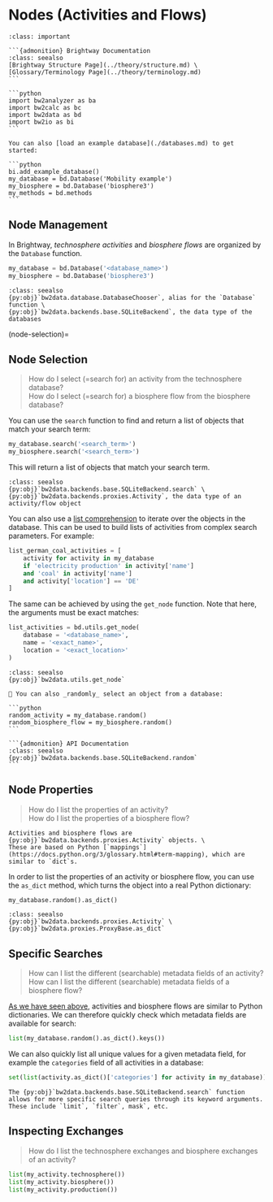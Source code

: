 # Nodes (Activities and Flows)

````{admonition} Prerequisites
:class: important

```{admonition} Brightway Documentation
:class: seealso
[Brightway Structure Page](../theory/structure.md) \
[Glossary/Terminology Page](../theory/terminology.md)
```

```python
import bw2analyzer as ba
import bw2calc as bc
import bw2data as bd
import bw2io as bi
```

You can also [load an example database](./databases.md) to get started:

```python
bi.add_example_database()
my_database = bd.Database('Mobility example')
my_biosphere = bd.Database('biosphere3')
my_methods = bd.methods
```
````

## Node Management

In Brightway, _technosphere activities_ and _biosphere flows_ are organized by the `Database` function.

```python
my_database = bd.Database('<database_name>')
my_biosphere = bd.Database('biosphere3')
```

```{admonition} API Documentation
:class: seealso
{py:obj}`bw2data.database.DatabaseChooser`, alias for the `Database` function \
{py:obj}`bw2data.backends.base.SQLiteBackend`, the data type of the databases
```

(node-selection)=
## Node Selection

> How do I select (=search for) an activity from the technosphere database? \
> How do I select (=search for) a biosphere flow from the biosphere database? 

You can use the `search` function to find and return a list of objects that match your search term:

```python
my_database.search('<search_term>')
my_biosphere.search('<search_term>')
```

This will return a list of objects that match your search term.

```{admonition} API Documentation
:class: seealso
{py:obj}`bw2data.backends.base.SQLiteBackend.search` \
{py:obj}`bw2data.backends.proxies.Activity`, the data type of an activity/flow object
```

You can also use a [list comprehension](https://docs.python.org/3/tutorial/datastructures.html#list-comprehensions) to iterate over the objects in the database. This can be used to build lists of activities from complex search parameters. For example:

```python
list_german_coal_activities = [
    activity for activity in my_database
    if 'electricity production' in activity['name']    
    and 'coal' in activity['name']   
    and activity['location'] == 'DE'
]
```

The same can be achieved by using the `get_node` function. Note that here, the arguments must be exact matches:

```python
list_activities = bd.utils.get_node(
    database = '<database_name>',
    name = '<exact_name>',
    location = '<exact_location>'
)
```

```{admonition} API Documentation
:class: seealso
{py:obj}`bw2data.utils.get_node`
```

````{note}
🎲 You can also _randomly_ select an object from a database:

```python
random_activity = my_database.random()
random_biosphere_flow = my_biosphere.random()
```

```{admonition} API Documentation
:class: seealso
{py:obj}`bw2data.backends.base.SQLiteBackend.random`
```
````

## Node Properties

> How do I list the properties of an activity? \
> How do I list the properties of a biosphere flow?

```{note}
Activities and biosphere flows are {py:obj}`bw2data.backends.proxies.Activity` objects. \
These are based on Python [`mappings`](https://docs.python.org/3/glossary.html#term-mapping), which are similar to `dict`s.
```

In order to list the properties of an activity or biosphere flow, you can use the `as_dict` method, which turns the object into a real Python dictionary:

```python
my_database.random().as_dict() 
```

```{admonition} API Documentation
:class: seealso
{py:obj}`bw2data.backends.proxies.Activity` \
{py:obj}`bw2data.proxies.ProxyBase.as_dict`
```

## Specific Searches

> How can I list the different (searchable) metadata fields of an activity? \
> How can I list the different (searchable) metadata fields of a biosphere flow?

[As we have seen above](#object-properties), activities and biosphere flows are similar to Python dictionaries. We can therefore quickly check which metadata fields are available for search:

```python
list(my_database.random().as_dict().keys())
```

We can also quickly list all unique values for a given metadata field, for example the `categories` field of all activities in a database:

```python
set(list(activity.as_dict()['categories'] for activity in my_database))
```

```note
The {py:obj}`bw2data.backends.base.SQLiteBackend.search` function allows for more specific search queries through its keyword arguments. These include `limit`, `filter`, mask`, etc.
```

## Inspecting Exchanges

> How do I list the technosphere exchanges and biosphere exchanges of an activity?

```python
list(my_activity.technosphere())
list(my_activity.biosphere())
list(my_activity.production())
```